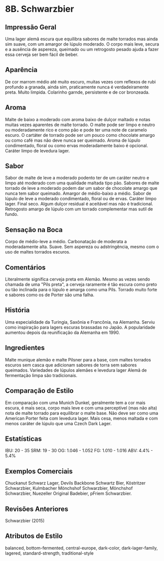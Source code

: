 # 8B. Schwarzbier

## Impressão Geral

Uma lager alemã escura que equilibra sabores de malte torrados mas ainda sim suave, com um amargor de lúpulo moderado. O corpo mais leve, secura e a ausência de aspereza, queimado ou um retrogosto pesado ajuda a fazer essa cerveja ser bem fácil de beber.

## Aparência

De cor marrom médio até muito escuro, muitas vezes com reflexos de rubi profundo a granada, ainda sim, praticamente nunca é verdadeiramente preta. Muito limpida. Colarinho garnde, persistente e de cor bronzeada.

## Aroma

Malte de baixo a moderado com aroma baixo de dulçor maltado e notas muitas vezes aparentes de malte torrado. O malte pode ser limpo e neutro ou moderadamente rico e como pão e pode ter uma note de caramelo escuro. O cartáter de torrado pode ser um pouco como chocolate amargo ou como café mas não deve nunca ser queimado. Aroma de lúpulo condimentado, floral ou como ervas moderadamente baixo é opcional. Caráter limpo de levedura lager.

## Sabor

Sabor de malte de leve a moderado podento ter de um caráter neutro e limpo até moderado com uma qualidade maltada tipo pão. Sabores de malte torrado de leve a moderado podem dar um sabor de chocolate amargo que nunca tem sabor queimado. Amargor de médio-baixo a médio. Sabor de lúpulo de leve a moderado condimentado, floral ou de ervas. Caráter limpo lager. Final seco. Algum dulçor residual é aceitável mas não é tradicional. Retrogosto amargo de lúpulo com um torrado complementar mas sutil de fundo.

## Sensação na Boca

Corpo de médio-leve a médio. Carbonatação de moderata a moderadamente alta. Suave. Sem aspereza ou adstringência, mesmo com o uso de maltes torrados escuros.

## Comentários

Literalmente significa cerveja preta em Alemão. Mesmo as vezes sendo chamada de uma "Pils preta", a cerveja raramente é tão escura como preto ou tão inclinada para o lúpulo e amarga como uma Pils. Torrado muito forte e sabores como os de Porter são uma falha.

## História

Uma especialidade da Turingia, Saxônia e Francônia, na Alemanha. Serviu como inspiração para lagers escuras brassadas no Japão. A popularidade aumentou depois da reunificação da Alemanha em 1990.

## Ingredientes

Malte munique alemão e malte Pilsner para a base, com maltes torrados escuros sem casca que adicionam sabores de torra sem sabores queimados. Variedades de lúpulos alemães e levedura lager Alemã de fermentação limpa são tradicionais.

## Comparação de Estilo

Em comparação com uma Munich Dunkel, geralmente tem a cor mais escura, é mais seca, corpo mais leve e com uma perceptível (mas não alta) nota de malte torrado para equilibrar o malte base. Não deve ser como uma American Porter feita com levedura lager. Mais cesa, menos maltada e com menos caráter de lúpulo que uma Czech Dark Lager.

## Estatísticas

IBU: 20 - 35
SRM: 19 - 30
OG: 1.046 - 1.052
FG: 1.010 - 1.016
ABV: 4.4% - 5.4%

## Exemplos Comerciais

Chuckanut Schwarz Lager, Devils Backbone Schwartz Bier, Köstritzer Schwarzbier, Kulmbacher Mönchshof Schwarzbier, Mönchshof Schwarzbier, Nuezeller Original Badebier, pFriem Schwarzbier.

## Revisões Anteriores

Schwarzbier (2015)

## Atributos de Estilo

balanced, bottom-fermented, central-europe, dark-color, dark-lager-family, lagered, standard-strength, traditional-style